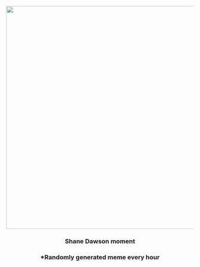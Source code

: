 <p align="center">
        <img src="https://i.redd.it/3k5r3n5ldxi91.jpg" width="600" height="600">
        </p>
        <h3 align="center">Shane Dawson moment</h3>
        <h3 align="center">*Randomly generated meme every hour</h3>
    